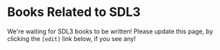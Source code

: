 # Books Related to SDL3

We're waiting for SDL3 books to be written! Please update this page, by clicking the
`[edit]` link below, if you see any!

